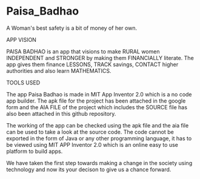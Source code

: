 # Paisa_Badhao

A Woman's best safety is a bit of money of her own.

APP VISION

PAISA BADHAO is an app that visions to make RURAL women INDEPENDENT and STRONGER by making them FINANCIALLY literate. The app gives them finance LESSONS, TRACK savings, CONTACT higher authorities and also learn MATHEMATICS.

TOOLS USED

The app Paisa Badhao is made in MIT App Inventor 2.0 which is a no code app builder. The apk file for the project has been attached in the google form and the AIA FILE of the project which includes the SOURCE file has also been attached in this github repository.

The working of the app can be checked using the apk file and the aia file can be used to take a look at the source code. The code cannot be exported in the form of Java or any other programming language, it has to be viewed using MIT APP Inventor 2.0 which is an online easy to use platform to build apps. 


We have taken the first step towards making a change in the society using technology and now its your decison to give us a chance forward.
